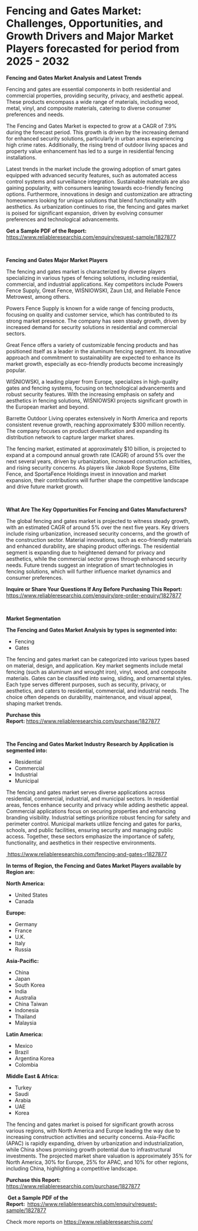 <p><h1>Fencing and Gates Market: Challenges, Opportunities, and Growth Drivers and Major Market Players forecasted for period from 2025 - 2032</h1></p><p><strong>Fencing and Gates Market Analysis and Latest Trends</strong></p>
<p><p>Fencing and gates are essential components in both residential and commercial properties, providing security, privacy, and aesthetic appeal. These products encompass a wide range of materials, including wood, metal, vinyl, and composite materials, catering to diverse consumer preferences and needs.</p><p>The Fencing and Gates Market is expected to grow at a CAGR of 7.9% during the forecast period. This growth is driven by the increasing demand for enhanced security solutions, particularly in urban areas experiencing high crime rates. Additionally, the rising trend of outdoor living spaces and property value enhancement has led to a surge in residential fencing installations.</p><p>Latest trends in the market include the growing adoption of smart gates equipped with advanced security features, such as automated access control systems and surveillance integration. Sustainable materials are also gaining popularity, with consumers leaning towards eco-friendly fencing options. Furthermore, innovations in design and customization are attracting homeowners looking for unique solutions that blend functionality with aesthetics. As urbanization continues to rise, the fencing and gates market is poised for significant expansion, driven by evolving consumer preferences and technological advancements.</p></p>
<p><strong>Get a Sample PDF of the Report:&nbsp;</strong> <a href="https://www.reliableresearchiq.com/enquiry/request-sample/1827877?utm_campaign=3279&utm_medium=2&utm_source=Github&utm_content=ia&utm_term=09042025&utm_id=fencing-and-gates">https://www.reliableresearchiq.com/enquiry/request-sample/1827877</a></p>
<p>&nbsp;</p>
<p><strong>Fencing and Gates Major Market Players</strong></p>
<p><p>The fencing and gates market is characterized by diverse players specializing in various types of fencing solutions, including residential, commercial, and industrial applications. Key competitors include Powers Fence Supply, Great Fence, WIŚNIOWSKI, Zaun Ltd, and Reliable Fence Metrowest, among others. </p><p>Powers Fence Supply is known for a wide range of fencing products, focusing on quality and customer service, which has contributed to its strong market presence. The company has seen steady growth, driven by increased demand for security solutions in residential and commercial sectors.</p><p>Great Fence offers a variety of customizable fencing products and has positioned itself as a leader in the aluminum fencing segment. Its innovative approach and commitment to sustainability are expected to enhance its market growth, especially as eco-friendly products become increasingly popular.</p><p>WIŚNIOWSKI, a leading player from Europe, specializes in high-quality gates and fencing systems, focusing on technological advancements and robust security features. With the increasing emphasis on safety and aesthetics in fencing solutions, WIŚNIOWSKI projects significant growth in the European market and beyond.</p><p>Barrette Outdoor Living operates extensively in North America and reports consistent revenue growth, reaching approximately $300 million recently. The company focuses on product diversification and expanding its distribution network to capture larger market shares.</p><p>The fencing market, estimated at approximately $10 billion, is projected to expand at a compound annual growth rate (CAGR) of around 5% over the next several years, driven by urbanization, increased construction activities, and rising security concerns. As players like Jakob Rope Systems, Elite Fence, and SportaFence Holdings invest in innovation and market expansion, their contributions will further shape the competitive landscape and drive future market growth.</p></p>
<p>&nbsp;</p>
<p><strong>What Are The Key Opportunities For Fencing and Gates Manufacturers?</strong></p>
<p><p>The global fencing and gates market is projected to witness steady growth, with an estimated CAGR of around 5% over the next five years. Key drivers include rising urbanization, increased security concerns, and the growth of the construction sector. Material innovations, such as eco-friendly materials and enhanced durability, are shaping product offerings. The residential segment is expanding due to heightened demand for privacy and aesthetics, while the commercial sector grows through enhanced security needs. Future trends suggest an integration of smart technologies in fencing solutions, which will further influence market dynamics and consumer preferences.</p></p>
<p><strong>Inquire or Share Your Questions If Any Before Purchasing This Report:</strong> <a href="https://www.reliableresearchiq.com/enquiry/pre-order-enquiry/1827877?utm_campaign=3279&utm_medium=2&utm_source=Github&utm_content=ia&utm_term=09042025&utm_id=fencing-and-gates">https://www.reliableresearchiq.com/enquiry/pre-order-enquiry/1827877</a></p>
<p>&nbsp;</p>
<p><strong>Market Segmentation</strong></p>
<p><strong>The Fencing and Gates Market Analysis by types is segmented into:</strong></p>
<p><ul><li>Fencing</li><li>Gates</li></ul></p>
<p><p>The fencing and gates market can be categorized into various types based on material, design, and application. Key market segments include metal fencing (such as aluminum and wrought iron), vinyl, wood, and composite materials. Gates can be classified into swing, sliding, and ornamental styles. Each type serves different purposes, such as security, privacy, or aesthetics, and caters to residential, commercial, and industrial needs. The choice often depends on durability, maintenance, and visual appeal, shaping market trends.</p></p>
<p><strong>Purchase this Report:&nbsp;</strong><a href="https://www.reliableresearchiq.com/purchase/1827877?utm_campaign=3279&utm_medium=2&utm_source=Github&utm_content=ia&utm_term=09042025&utm_id=fencing-and-gates">https://www.reliableresearchiq.com/purchase/1827877</a></p>
<p>&nbsp;</p>
<p><strong>The Fencing and Gates Market Industry Research by Application is segmented into:</strong></p>
<p><ul><li>Residential</li><li>Commercial</li><li>Industrial</li><li>Municipal</li></ul></p>
<p><p>The fencing and gates market serves diverse applications across residential, commercial, industrial, and municipal sectors. In residential areas, fences enhance security and privacy while adding aesthetic appeal. Commercial applications focus on securing properties and enhancing branding visibility. Industrial settings prioritize robust fencing for safety and perimeter control. Municipal markets utilize fencing and gates for parks, schools, and public facilities, ensuring security and managing public access. Together, these sectors emphasize the importance of safety, functionality, and aesthetics in their respective environments.</p></p>
<p><a href="https://www.reliableresearchiq.com/fencing-and-gates-r1827877?utm_campaign=3279&utm_medium=2&utm_source=Github&utm_content=ia&utm_term=09042025&utm_id=fencing-and-gates">&nbsp;https://www.reliableresearchiq.com/fencing-and-gates-r1827877</a></p>
<p><strong>In terms of Region, the Fencing and Gates Market Players available by Region are:</strong></p>
<p>
    <p> <strong> North America: </strong>
        <ul>
            <li>United States</li>
            <li>Canada</li>
        </ul>
        </p> 
    <p> <strong> Europe: </strong>
        <ul>
            <li>Germany</li>
            <li>France</li>
            <li>U.K.</li>
            <li>Italy</li>
            <li>Russia</li>
        </ul>
        </p> 
    <p> <strong> Asia-Pacific: </strong>
        <ul>
            <li>China</li>
            <li>Japan</li>
            <li>South Korea</li>
            <li>India</li>
            <li>Australia</li>
            <li>China Taiwan</li>
            <li>Indonesia</li>
            <li>Thailand</li>
            <li>Malaysia</li>
        </ul>
        </p> 
    <p> <strong> Latin America: </strong>
        <ul>
            <li>Mexico</li>
            <li>Brazil</li>
            <li>Argentina Korea</li>
            <li>Colombia</li>
        </ul>
        </p> 
    <p> <strong> Middle East & Africa: </strong>
        <ul>
            <li>Turkey</li>
            <li>Saudi</li>
            <li>Arabia</li>
            <li>UAE</li>
            <li>Korea</li>
        </ul>
    </p>
    </p>
<p><p>The fencing and gates market is poised for significant growth across various regions, with North America and Europe leading the way due to increasing construction activities and security concerns. Asia-Pacific (APAC) is rapidly expanding, driven by urbanization and industrialization, while China shows promising growth potential due to infrastructural investments. The projected market share valuation is approximately 35% for North America, 30% for Europe, 25% for APAC, and 10% for other regions, including China, highlighting a competitive landscape.</p></p>
<p><strong>Purchase this Report: </strong><a href="https://www.reliableresearchiq.com/purchase/1827877?utm_campaign=3279&utm_medium=2&utm_source=Github&utm_content=ia&utm_term=09042025&utm_id=fencing-and-gates">https://www.reliableresearchiq.com/purchase/1827877</a></p>
<p>&nbsp;<strong>Get a Sample PDF of the Report:&nbsp;&nbsp;</strong><a href="https://www.reliableresearchiq.com/enquiry/request-sample/1827877?utm_campaign=3279&utm_medium=2&utm_source=Github&utm_content=ia&utm_term=09042025&utm_id=fencing-and-gates">https://www.reliableresearchiq.com/enquiry/request-sample/1827877</a></p>
<p><strong></strong></p>
<p>Check more reports on <a href="https://www.reliableresearchiq.com/?utm_campaign=3279&utm_medium=2&utm_source=Github&utm_content=ia&utm_term=09042025&utm_id=fencing-and-gates">https://www.reliableresearchiq.com/</a></p>